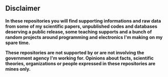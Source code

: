 ## Disclaimer

**In these repositories you will find supporting informations and raw data from some of my scientific papers, unpublished codes and databases deserving a public release, some teaching supports and a bunch of random projects around programming and electronics I'm making on my spare time.**

**These repositories are not supported by or are not involving the government agency I'm working for. Opinions about facts, scientific theories, organizations or people expressed in these repositories are mines only.**